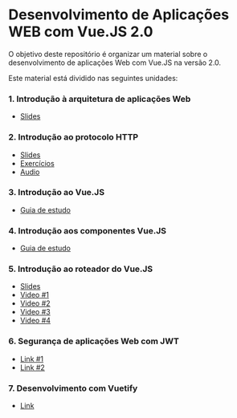# Desenvolvimento de Aplicações WEB com Vue.JS 2.0

O objetivo deste repositório é organizar um material sobre o desenvolvimento de aplicações Web com Vue.JS na versão 2.0. 

Este material está dividido nas seguintes unidades:

### 1. Introdução à arquitetura de aplicações Web

* [Slides](Topico%2001%20-%20Introducao/01%20DAW%20Arquitetura.pdf)

### 2. Introdução ao protocolo HTTP

* [Slides](Topico%2002%20-%20Protocolo%20HTTP/02%20DAW%20Protocolo%20-%20Slides.pdf)
* [Exercícios](Topico%2002%20-%20Protocolo%20HTTP/02%20DAW%20Protocolo%20-%20Exercicios.pdf)
* [Audio](https://drive.google.com/open?id=1Dt-zvePZc_e9JrQCbLlCTy2x9o2t1cFa)

### 3. Introdução ao Vue.JS

* [Guia de estudo](Topico%2003%20-%20VueJS%20Introducao/03%20DAW%20VueJS%20Introducao.pdf)

### 4. Introdução aos componentes Vue.JS

* [Guia de estudo](Topico%2004%20-%20VueJS%20Components/04%20DAW%20VueJS%20Componentes.pdf)

### 5. Introdução ao roteador do Vue.JS

* [Slides](Topico%2005%20-%20VueJS%20Router/05%20DAW%20VueJS%20Roteamento.pdf)
* [Video #1](https://drive.google.com/open?id=1LUED8k7k6mz4lKG8mza5SYqpQokv4Kjf)
* [Video #2](https://drive.google.com/open?id=1Kllxyrz_JAReve0o16QIP5d5qoVM_Rnr)
* [Video #3](https://drive.google.com/open?id=1KqrrgL0kSdhOz2Yc2T7pNSskJxlWo9h3)
* [Video #4](https://drive.google.com/open?id=1Kreuf_05q78B4JiM_4FMm2Pl7a9K320H)

### 6. Segurança de aplicações Web com JWT

* [Link #1](https://www.codemag.com/Article/2105051/Implementing-JWT-Authentication-in-ASP.NET-Core-5)
* [Link #2](https://medium.com/@wellingtonjhn/autentica%C3%A7%C3%A3o-em-apis-asp-net-core-com-jwt-591f3d8a9bad)

### 7. Desenvolvimento com Vuetify

* [Link](https://vuetifyjs.com/en/getting-started/installation/)
